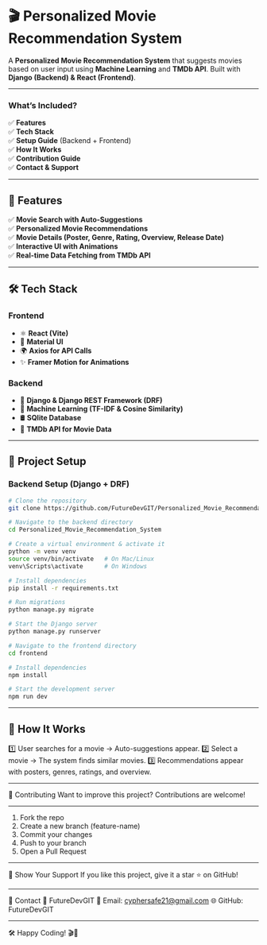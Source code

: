 # 🎬 Personalized Movie Recommendation System  

A **Personalized Movie Recommendation System** that suggests movies based on user input using **Machine Learning** and **TMDb API**. Built with **Django (Backend) & React (Frontend)**.

---

### **What’s Included?**
✅ **Features**  
✅ **Tech Stack**  
✅ **Setup Guide** (Backend + Frontend)  
✅ **How It Works**   
✅ **Contribution Guide**  
✅ **Contact & Support**

---

## 🚀 Features  

✅ **Movie Search with Auto-Suggestions**  
✅ **Personalized Movie Recommendations**  
✅ **Movie Details (Poster, Genre, Rating, Overview, Release Date)**  
✅ **Interactive UI with Animations**  
✅ **Real-time Data Fetching from TMDb API**  

---

## 🛠️ Tech Stack  

### **Frontend**  
- ⚛️ **React (Vite)**
- 🎨 **Material UI**
- 🌍 **Axios for API Calls**
- ✨ **Framer Motion for Animations**

### **Backend**  
- 🐍 **Django & Django REST Framework (DRF)**
- 🤖 **Machine Learning (TF-IDF & Cosine Similarity)**
- 🛢️ **SQlite Database**
- 📡 **TMDb API for Movie Data**

---

## 🎥 Project Setup  

### **Backend Setup (Django + DRF)**  

```bash
# Clone the repository
git clone https://github.com/FutureDevGIT/Personalized_Movie_Recommendation_System.git

# Navigate to the backend directory
cd Personalized_Movie_Recommendation_System

# Create a virtual environment & activate it
python -m venv venv
source venv/bin/activate   # On Mac/Linux
venv\Scripts\activate      # On Windows

# Install dependencies
pip install -r requirements.txt

# Run migrations
python manage.py migrate

# Start the Django server
python manage.py runserver

# Navigate to the frontend directory
cd frontend

# Install dependencies
npm install

# Start the development server
npm run dev
```
---

📌 How It Works
---
1️⃣ User searches for a movie → Auto-suggestions appear.
2️⃣ Select a movie → The system finds similar movies.
3️⃣ Recommendations appear with posters, genres, ratings, and overview.

---

🤝 Contributing
Want to improve this project? Contributions are welcome!

---

1. Fork the repo
2. Create a new branch (feature-name)
3. Commit your changes
4. Push to your branch
5. Open a Pull Request

---

🌟 Show Your Support
If you like this project, give it a star ⭐ on GitHub!

---

🔗 Contact
💬 FutureDevGIT
📧 Email: cyphersafe21@gmail.com
🌐 GitHub: FutureDevGIT

---

🛠 Happy Coding! 🎬🚀
